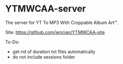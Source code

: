 # YTMWCAA-server
The server for YT To MP3 With Croppable Album Art™.


Site: https://github.com/jericjan/YTMWCAA-site

To-Do:
- get rid of duration txt files automatically
- do not include sessions folder
